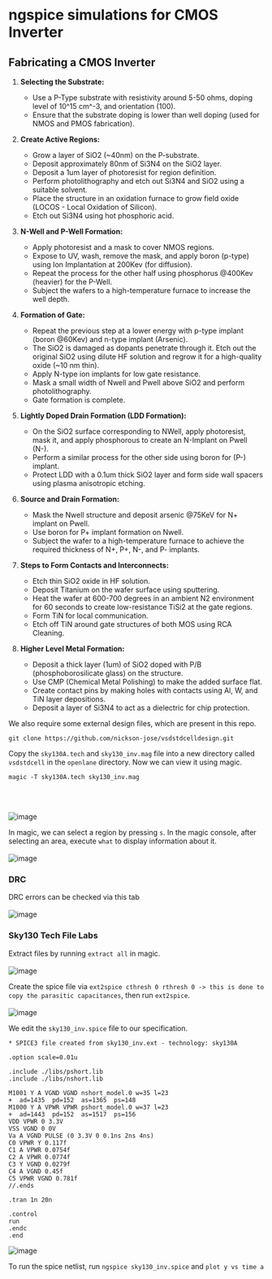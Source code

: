 # ngspice simulations for CMOS Inverter

## Fabricating a CMOS Inverter 

1. **Selecting the Substrate:**
   - Use a P-Type substrate with resistivity around 5-50 ohms, doping level of 10^15 cm^-3, and orientation (100).
   - Ensure that the substrate doping is lower than well doping (used for NMOS and PMOS fabrication).

2. **Create Active Regions:**
   - Grow a layer of SiO2 (~40nm) on the P-substrate.
   - Deposit approximately 80nm of Si3N4 on the SiO2 layer.
   - Deposit a 1um layer of photoresist for region definition.
   - Perform photolithography and etch out Si3N4 and SiO2 using a suitable solvent.
   - Place the structure in an oxidation furnace to grow field oxide (LOCOS - Local Oxidation of Silicon).
   - Etch out Si3N4 using hot phosphoric acid.

3. **N-Well and P-Well Formation:**
   - Apply photoresist and a mask to cover NMOS regions.
   - Expose to UV, wash, remove the mask, and apply boron (p-type) using Ion Implantation at 200Kev (for diffusion).
   - Repeat the process for the other half using phosphorus @400Kev (heavier) for the P-Well.
   - Subject the wafers to a high-temperature furnace to increase the well depth.

4. **Formation of Gate:**
   - Repeat the previous step at a lower energy with p-type implant (boron @60Kev) and n-type implant (Arsenic).
   - The SiO2 is damaged as dopants penetrate through it. Etch out the original SiO2 using dilute HF solution and regrow it for a high-quality oxide (~10 nm thin).
   - Apply N-type ion implants for low gate resistance.
   - Mask a small width of Nwell and Pwell above SiO2 and perform photolithography.
   - Gate formation is complete.

5. **Lightly Doped Drain Formation (LDD Formation):**
   - On the SiO2 surface corresponding to NWell, apply photoresist, mask it, and apply phosphorous to create an N-Implant on Pwell (N-).
   - Perform a similar process for the other side using boron for (P-) implant.
   - Protect LDD with a 0.1um thick SiO2 layer and form side wall spacers using plasma anisotropic etching.

6. **Source and Drain Formation:**
   - Mask the Nwell structure and deposit arsenic @75KeV for N+ implant on Pwell.
   - Use boron for P+ implant formation on Nwell.
   - Subject the wafer to a high-temperature furnace to achieve the required thickness of N+, P+, N-, and P- implants.

7. **Steps to Form Contacts and Interconnects:**
   - Etch thin SiO2 oxide in HF solution.
   - Deposit Titanium on the wafer surface using sputtering.
   - Heat the wafer at 600-700 degrees in an ambient N2 environment for 60 seconds to create low-resistance TiSi2 at the gate regions.
   - Form TiN for local communication.
   - Etch off TiN around gate structures of both MOS using RCA Cleaning.

8. **Higher Level Metal Formation:**
   - Deposit a thick layer (1um) of SiO2 doped with P/B (phosphoborosilicate glass) on the structure.
   - Use CMP (Chemical Metal Polishing) to make the added surface flat.
   - Create contact pins by making holes with contacts using Al, W, and TiN layer depositions.
   - Deposit a layer of Si3N4 to act as a dielectric for chip protection.

We also require some external design files, which are present in this repo.
```
git clone https://github.com/nickson-jose/vsdstdcelldesign.git
```
Copy the ```sky130A.tech``` and ```sky130_inv.mag``` file into a new directory called ```vsdstdcell``` in the ```openlane``` directory.
Now we can view it using magic.
```
magic -T sky130A.tech sky130_inv.mag
```
<br><br>

![image](https://github.com/Advaith-RN/pes_PhysicalDesignExploration/assets/77977360/b3c31864-a95c-45ed-b273-2c1645929005)

In magic, we can select a region by pressing ```s```. In the magic console, after selecting an area, execute ```what``` to display information about it.<br><br>
![image](https://github.com/Advaith-RN/pes_PhysicalDesignExploration/assets/77977360/4ef08e19-0e0d-4f8b-aca7-8e7293a6e40c)

### DRC
DRC errors can be checked via this tab <br><br>
![image](https://github.com/Advaith-RN/pes_PhysicalDesignExploration/assets/77977360/6589850c-20ac-4bf1-bd62-9af52e27c304)

### Sky130 Tech File Labs
Extract files by running ```extract all``` in magic.<br><br>
![image](https://github.com/Advaith-RN/pes_PhysicalDesignExploration/assets/77977360/d005eb91-35ee-411a-95f0-dcf28d84558d)

Create the spice file via ```ext2spice cthresh 0 rthresh 0 -> this is done to copy the parasitic capacitances```, then run ```ext2spice```.<br><br>
![image](https://github.com/Advaith-RN/pes_PhysicalDesignExploration/assets/77977360/c5570757-8a8b-4699-83bf-dd82612e82d0)

We edit the ```sky130_inv.spice``` file to our specification.

```
* SPICE3 file created from sky130_inv.ext - technology: sky130A

.option scale=0.01u

.include ./libs/pshort.lib
.include ./libs/nshort.lib

M1001 Y A VGND VGND nshort_model.0 w=35 l=23
+  ad=1435  pd=152  as=1365  ps=148
M1000 Y A VPWR VPWR pshort_model.0 w=37 l=23
+  ad=1443  pd=152  as=1517  ps=156
VDD VPWR 0 3.3V
VSS VGND 0 0V
Va A VGND PULSE (0 3.3V 0 0.1ns 2ns 4ns)
C0 VPWR Y 0.117f
C1 A VPWR 0.0754f
C2 A VPWR 0.0774f
C3 Y VGND 0.0279f
C4 A VGND 0.45f
C5 VPWR VGND 0.781f
//.ends

.tran 1n 20n

.control
run
.endc
.end
```
![image](https://github.com/Advaith-RN/pes_PhysicalDesignExploration/assets/77977360/67bca444-6bf6-4f38-9dc3-459a6711cdcc)

To run the spice netlist, run ```ngspice sky130_inv.spice``` and ```plot y vs time a```






